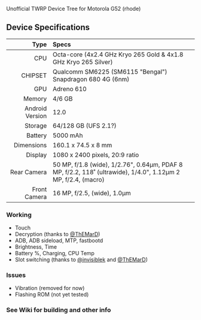 Unofficial TWRP Device Tree for Motorola G52 (rhode)

## Device Specifications

Type | Specs
---:|:---
CPU | Octa-core (4x2.4 GHz Kryo 265 Gold & 4x1.8 GHz Kryo 265 Silver)
CHIPSET | Qualcomm SM6225 (SM6115 "Bengal") Snapdragon 680 4G (6nm)
GPU | Adreno 610
Memory | 4/6 GB
Android Version | 12.0
Storage | 64/128 GB (UFS 2.1?)
Battery | 5000 mAh
Dimensions | 160.1 x 74.5 x 8 mm
Display | 1080 x 2400 pixels, 20:9 ratio
Rear Camera | 50 MP, f/1.8 (wide), 1/2.76", 0.64µm, PDAF 8 MP, f/2.2, 118˚ (ultrawide), 1/4.0", 1.12µm 2 MP, f/2.4, (macro)
Front Camera | 16 MP, f/2.5, (wide), 1.0µm

### Working
- Touch
- Decryption (thanks to [@ThEMarD](https://github.com/ThEMarD))
- ADB, ADB sideload, MTP, fastbootd
- Brightness, Time
- Battery %, Charging, CPU Temp
- Slot switching (thanks to [@invisiblek](https://github.com/LineageOS/android_device_motorola_nash/commit/ba70a48f8d0ab12666d2d37e31f581697423ae02) and [@ThEMarD](https://github.com/ThEMarD))

### Issues
- Vibration (removed for now)
- Flashing ROM (not yet tested)

### See Wiki for building and other info
